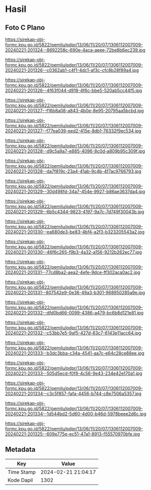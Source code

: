 # Hasil

## Foto C Plano

https://sirekap-obj-formc.kpu.go.id/5822/pemilu/pdpr/13/06/11/20/07/1306112007009-20240221-201324--8692258c-690e-4aca-aeee-72be8b6ec239.jpg

https://sirekap-obj-formc.kpu.go.id/5822/pemilu/pdpr/13/06/11/20/07/1306112007009-20240221-201326--c0362ab1-c4f1-4dc1-af3c-cfc8b28f89a4.jpg

https://sirekap-obj-formc.kpu.go.id/5822/pemilu/pdpr/13/06/11/20/07/1306112007009-20240221-201326--4f63f044-d918-4f6c-bbe5-520ab5cc44f5.jpg

https://sirekap-obj-formc.kpu.go.id/5822/pemilu/pdpr/13/06/11/20/07/1306112007009-20240221-201327--f16b8a08-a843-4b0e-8e95-20795aa5bcbd.jpg

https://sirekap-obj-formc.kpu.go.id/5822/pemilu/pdpr/13/06/11/20/07/1306112007009-20240221-201327--f77ea039-eed2-415e-8db1-76332f9ec534.jpg

https://sirekap-obj-formc.kpu.go.id/5822/pemilu/pdpr/13/06/11/20/07/1306112007009-20240221-201328--d9c5a9a7-e885-4096-8c0d-a809b95c309f.jpg

https://sirekap-obj-formc.kpu.go.id/5822/pemilu/pdpr/13/06/11/20/07/1306112007009-20240221-201328--da7f819c-23a4-41ab-9c4b-4f7ac9766793.jpg

https://sirekap-obj-formc.kpu.go.id/5822/pemilu/pdpr/13/06/11/20/07/1306112007009-20240221-201329--30d498fd-34a7-454e-9927-b86ae3637da4.jpg

https://sirekap-obj-formc.kpu.go.id/5822/pemilu/pdpr/13/06/11/20/07/1306112007009-20240221-201329--6b5c4344-9823-4197-9a7c-7d749f30043b.jpg

https://sirekap-obj-formc.kpu.go.id/5822/pemilu/pdpr/13/06/11/20/07/1306112007009-20240221-201330--ea680de3-be83-4bf4-a2f3-b323205543a2.jpg

https://sirekap-obj-formc.kpu.go.id/5822/pemilu/pdpr/13/06/11/20/07/1306112007009-20240221-201330--46f6c265-f9b3-4a32-a156-9212b262ec77.jpg

https://sirekap-obj-formc.kpu.go.id/5822/pemilu/pdpr/13/06/11/20/07/1306112007009-20240221-201331--77cd8ba2-aea2-4efe-9dce-ff302aca0ac2.jpg

https://sirekap-obj-formc.kpu.go.id/5822/pemilu/pdpr/13/06/11/20/07/1306112007009-20240221-201331--807542e9-0e36-49a3-b301-968950285a9e.jpg

https://sirekap-obj-formc.kpu.go.id/5822/pemilu/pdpr/13/06/11/20/07/1306112007009-20240221-201332--dfd0bd66-0099-4386-a479-bc6b8d121e81.jpg

https://sirekap-obj-formc.kpu.go.id/5822/pemilu/pdpr/13/06/11/20/07/1306112007009-20240221-201332--c53bb7e5-9af5-427d-83c7-6143e11acc64.jpg

https://sirekap-obj-formc.kpu.go.id/5822/pemilu/pdpr/13/06/11/20/07/1306112007009-20240221-201333--b3dc3bba-c34a-4541-aa7c-e64c28ce88ee.jpg

https://sirekap-obj-formc.kpu.go.id/5822/pemilu/pdpr/13/06/11/20/07/1306112007009-20240221-201333--505d5ecd-f0f8-4c56-9e43-234e42e170a1.jpg

https://sirekap-obj-formc.kpu.go.id/5822/pemilu/pdpr/13/06/11/20/07/1306112007009-20240221-201334--c3c5f857-fafa-4456-b744-c8e7506a5357.jpg

https://sirekap-obj-formc.kpu.go.id/5822/pemilu/pdpr/13/06/11/20/07/1306112007009-20240221-201334--1d544bd2-5d60-4d00-b46d-5978beee2d6c.jpg

https://sirekap-obj-formc.kpu.go.id/5822/pemilu/pdpr/13/06/11/20/07/1306112007009-20240221-201325--609e775e-ec51-47a1-8913-f55570970bfe.jpg


## Metadata

| Key        | Value               |
| ---------- | ------------------- |
| Time Stamp | 2024-02-21 21:04:17 |
| Kode Dapil | 1302                |



